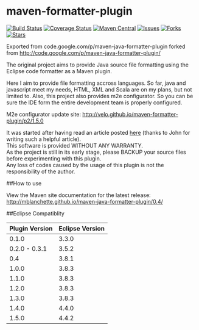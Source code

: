 maven-formatter-plugin
======================
[![Build Status](https://api.shippable.com/projects/54cfaf705ab6cc13528a8b4c/badge?branchName=master)](https://app.shippable.com/projects/54cfaf705ab6cc13528a8b4c/builds/latest)  [![Coverage Status](https://coveralls.io/repos/velo/maven-formatter-plugin/badge.svg?branch=master)](https://coveralls.io/r/velo/maven-formatter-plugin?branch=master)  [![Maven Central](https://maven-badges.herokuapp.com/maven-central/com.marvinformatics.formatter/formatter-maven-plugin/badge.svg)](https://maven-badges.herokuapp.com/maven-central/com.marvinformatics.formatter/formatter-maven-plugin/) [![Issues](https://img.shields.io/github/issues/velo/maven-formatter-plugin.svg)](https://github.com/velo/maven-formatter-plugin/issues) [![Forks](https://img.shields.io/github/forks/velo/maven-formatter-plugin.svg)](https://github.com/velo/maven-formatter-plugin/network) [![Stars](https://img.shields.io/github/stars/velo/maven-formatter-plugin.svg)](https://github.com/velo/maven-formatter-plugin/stargazers)

Exported from code.google.com/p/maven-java-formatter-plugin
forked from http://code.google.com/p/maven-java-formatter-plugin/


The original project aims to provide Java source file formatting using the Eclipse code formatter as a Maven plugin.  

Here I aim to provide file formatting accross languages.  So far, java and javascript meet my needs, HTML, XML and Scala are on my plans, but not limited to.
Also, this project also provides m2e configurator.  So you can be sure the IDE form the entire development team is properly configured.

M2e configurator update site:
http://velo.github.io/maven-formatter-plugin/p2/1.5.0

It was started after having read an article posted [here](http://ssscripting.wordpress.com/2009/06/10/how-to-use-the-eclipse-code-formatter-from-your-code/) (thanks to John for writing such a helpful article).  
This software is provided WITHOUT ANY WARRANTY.  
As the project is still in its early stage, please BACKUP your source files before experimenting with this plugin.  
Any loss of codes caused by the usage of this plugin is not the responsibility of the author.

##How to use

View the Maven site documentation for the latest release:  
http://mblanchette.github.io/maven-java-formatter-plugin/0.4/

##Eclipse Compatiblity

Plugin Version	| Eclipse Version
--------------  | ---------------
0.1.0           |	3.3.0
0.2.0 - 0.3.1   |	3.5.2
0.4             |	3.8.1 
1.0.0           |	3.8.3
1.1.0           |	3.8.3
1.2.0           |	3.8.3
1.3.0           |	3.8.3
1.4.0           |	4.4.0
1.5.0           |	4.4.2



